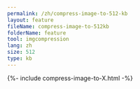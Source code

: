 ```yaml
---
permalink: /zh/compress-image-to-512-kb
layout: feature
fileName: compress-image-to-512kb
folderName: feature
tool: imgcompression
lang: zh
size: 512
type: kb
---
```


{%- include compress-image-to-X.html -%}
